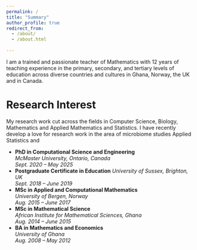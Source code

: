 ```yaml
---
permalink: /
title: "Summary"
author_profile: true
redirect_from: 
  - /about/
  - /about.html
  
---
```


I am a trained and passionate teacher of Mathematics with 12 years of teaching experience in the primary, secondary, and tertiary levels of education across diverse countries and cultures in Ghana, Norway, the UK and in Canada.

Research Interest
======
My research work cut across the fields in Computer Science, Biology, Mathematics and Applied Mathematics and Statistics. I have recently develop a love for research work in the area of microbiome studies Applied Statistics and 


* **PhD in Computational Science and Engineering**  
   *McMaster University, Ontario, Canada*  
   *Sept. 2020 – May 2025*  
* **Postgraduate Certificate in Education** 
  *University of Sussex, Brighton, UK*  
  *Sept. 2018 – June 2019* 
*  **MSc in Applied and Computational Mathematics**  
  *University of Bergen, Norway*  
  *Aug. 2015 – June 2017*
* **MSc in Mathematical Science**  
  *African Institute for Mathematical Sciences, Ghana*  
  *Aug. 2014 – June 2015*  
* **BA in Mathematics and Economics**  
  *University of Ghana*  
  *Aug. 2008 – May 2012*  